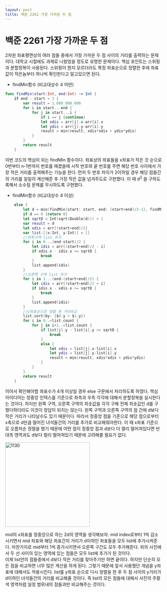 ```yaml
---
layout: post
title: 백준 2261 가장 가까운 두 점
---
```

# 백준 2261 가장 가까운 두 점
2차원 좌표평면상의 여러 점들 중에서 가장 가까운 두 점 사이의 거리를 출력하는 문제이다. 대학교 시절에도 과제로 나왔었을 정도로 유명한 문제이다. 핵심 포인트는 스위핑과 분할정복이 사용된다. 스위핑이 뭔지 모르더라도 특정 좌표순으로 정렬한 후에 좌표값이 작은놈부터 하나씩 확인한다고 알고있으면 된다.
- findMin함수 (비교대상수 4 미만)
```swift
func findMin(start:Int, end:Int) -> Int {
    if end - start < 3 {
        var result = 1_000_000_000
        for i in start...end {
            for j in start...i {
                if i == j {continue}
                let xdis = arr[j].x-arr[i].x
                let ydis = arr[j].y-arr[i].y
                result = min(result, xdis*xdis + ydis*ydis)
            }
        }
        return result
    }
```
이번 코드의 핵심이 되는 findMin 함수이다. 좌표상의 좌표들을 x좌표가 작은 것 순으로 0번부터 n-1번까지 번호를 매겼을때 시작 번호와 끝 번호를 주면 해당 번호 사이에서 가장 작은 거리를 출력해주는 기능을 한다. 먼저 두 번호 차이가 2이하일 경우 해당 점들간의 거리를 일일히 계산해준 후 가장 작은 값을 넘겨주도로 구현했다. 이 때 d<sup>2</sup> 을 구하도록해서 소수점 문제를 무시하도록 구현했다.
- findMin함수 (비교대상수 4 이상)
```swift
    else {
        let d = min(findMin(start: start, end: (start+end)/2-1), findMin(start: (start+end)/2+1, end: end))
        if d == 0 {return 0}
        let sqrtD = Int(sqrt(Double(d))) + 1
        var result = d
        let xdis = arr[(start+end)/2]
        var list:[(x:Int, y:Int)] = []
        //왼쪽구역 list 추가
        for i in 0...(end-start)/2 {
            let idis = arr[(start+end)/2 - i]
            if xdis.x - idis.x >= sqrtD {
                break
            }
            list.append(idis)
        }
        //오른쪽 구역 list 추가
        for i in 1...(end-(start+end)/2) {
            let idis = arr[(start+end)/2 + i]
            if idis.x - xdis.x >= sqrtD {
                break
            }
            list.append(idis)
        }
        //y좌표순으로 정렬 후 거리비교
        list.sort(by: {$0.y < $1.y})
        for i in 0..<list.count {
            for j in i+1..<list.count {
                if list[j].y - list[i].y >= sqrtD {
                    break
                }
                else {
                    let xdis = list[j].x-list[i].x
                    let ydis = list[j].y-list[i].y
                    result = min(result, xdis*xdis + ydis*ydis)
                }
            }
        }
        return result
    }
```
이어서 확인해야할 좌표수가 4개 이상일 경우 else 구문에서 처리하도록 하였다. 핵심 아이디어는 정중앙 인덱스를 기준으로 좌측과 우측 각각에 대해서 분할정복을 실시한다는 것이다. 하지만 왼쪽 구역, 오른쪽 구역의 최솟값을 각각 구해 전체 최솟값인 d를 구했다하더라도 이것이 정답이 되지는 않는다. 왼쪽 구역과 오른쪽 구역의 점 간에 d보다 작은 거리가 나타날수도 있기 때문이다. 따라서 정중앙 점을 기준으로 해당 점으로부터 x축으로 d만큼 떨어진 녀석들간의 거리를 추가로 비교해줘야한다. 이 때 x좌표 기준으로 오름차순 정렬을 했기 때문에 어떤 점이 정중앙 점과 d보다 더 멀리 떨어져있다면 반대측 영역과도 d보다 멀리 떨어져있기 때문에 고려해줄 필요가 없다.  

<img width="272" alt="1130" src="https://user-images.githubusercontent.com/78075226/119613749-68c32e80-be38-11eb-8e73-f8ae1adf6682.png">  

mid의 x좌표를 정중앙으로 하는 2d의 영역을 생각해보자. mid index로부터 1씩 감소시키면서 mid 좌표와 해당 좌표간의 거리가 d이하인 좌표들을 모두 list에 추가시켜준다. 마찬가지로 mid부터 1씩 증가시키면서 오른쪽 구간도 모두 추가해준다. 위의 사진에서 두 선 사이의 있는 영역에 있는 점들은 모두 list에 추가가 된 것이다.  
이제 list안의 점들중에서 d보다 작은 거리를 찾아주기만 하면 끝이다. 하지만 단순히 모든 점을 비교하면 너무 많은 계산을 하게 된다. 그렇기 때문에 앞서 사용했던 개념을 y좌표에 대해서도 적용시킨다. list를 y좌표 순으로 다시 정렬을 한 후 두 점 사이의 y거리가 d이하인 녀석들간의 거리를 비교해줄 것이다. 즉 list의 모든 점들에 대해서 사진의 주황색 영역처럼 일정 범위내의 점들과만 비교해주는 것이다.
